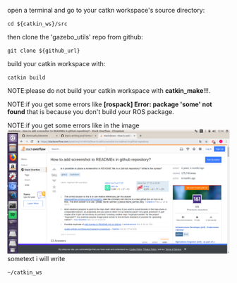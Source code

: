 open a terminal and go to your catkn workspace's source directory:
```
cd ${catkin_ws}/src
```
then clone the 'gazebo_utils' repo from github:
```
git clone ${github_url}
```
build your catkin workspace with:
```
catkin build
```
NOTE:please do not build your catkin workspace with **catkin_make**!!!.




NOTE:if you get some errors like **[rospack] Error: package 'some' not found** that is because you don't build your ROS package.


NOTE:if you get some errors like in the image
![alt tag](deneme.png "some") 
sometext i will write
```shell
~/catkin_ws
```
